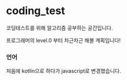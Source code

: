 # coding_test
코딩테스트를 위해 알고리즘 공부하는 공간입니다.

프로그래머의 level.0 부터 차근차근 해볼 계획입니다!

### 언어
처음에 kotlin으로 하다가 javascript로 변경했습니다.